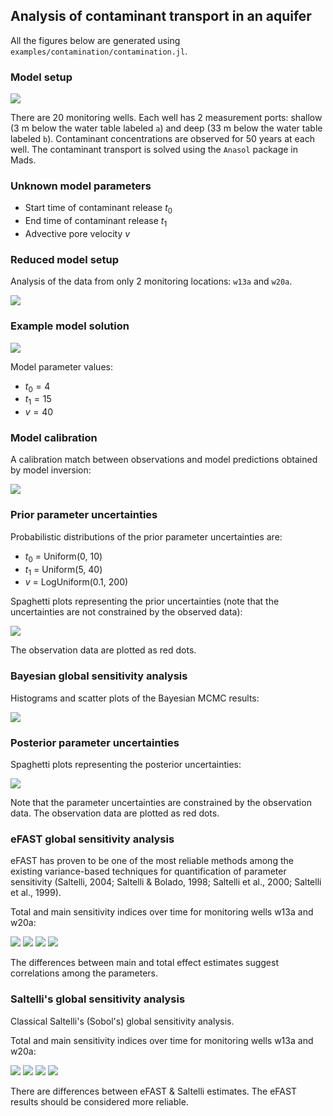 ## Analysis of contaminant transport in an aquifer

All the figures below are generated using `examples/contamination/contamination.jl`.

### Model setup

![](w01-all_wells-problemsetup.svg)

There are 20 monitoring wells.
Each well has 2 measurement ports: shallow (3 m below the water table labeled `a`) and deep (33 m below the water table labeled `b`).
Contaminant concentrations are observed for 50 years at each well.
The contaminant transport is solved using the `Anasol` package in Mads.

### Unknown model parameters

* Start time of contaminant release $t_0$
* End time of contaminant release $t_1$
* Advective pore velocity $v$

### Reduced model setup 

Analysis of the data from only 2 monitoring locations: `w13a` and `w20a`.

![](w01-w13a_w20a-problemsetup.svg)

### Example model solution

![](w01-w13a_w20a-init-match.svg)

Model parameter values:

* $t_0 = 4$ 
* $t_1 = 15$
* $v = 40$

### Model calibration

A calibration match between observations and model predictions obtained by model inversion:

![](w01-w13a_w20a-calib-match.svg)

### Prior parameter uncertainties

Probabilistic distributions of the prior parameter uncertainties are:

* $t_0$ = Uniform(0, 10)
* $t_1$ = Uniform(5, 40)
* $v$ = LogUniform(0.1, 200)

Spaghetti plots representing the prior uncertainties (note that the uncertainties are not constrained by the observed data):

![](w01-w13a_w20a-prior-100-spaghetti.svg)

The observation data are plotted as red dots.

### Bayesian global sensitivity analysis

Histograms and scatter plots of the Bayesian MCMC results:

![](w01-bayes.png)

### Posterior parameter uncertainties

Spaghetti plots representing the posterior uncertainties:

![](w01-w13a_w20a-posterior-1000-spaghetti.png)

Note that the parameter uncertainties are constrained by the observation data.
The observation data are plotted as red dots.

### eFAST global sensitivity analysis

eFAST has proven to be one of the most reliable methods among the existing variance-based techniques for quantification of parameter sensitivity (Saltelli, 2004; Saltelli & Bolado, 1998; Saltelli et al., 2000; Saltelli et al., 1999). 

Total and main sensitivity indices over time for monitoring wells w13a and w20a:

![](w13a-efast-main_effect.svg)
![](w13a-efast-total_effect.svg)
![](w20a-efast-main_effect.svg)
![](w20a-efast-total_effect.svg)

The differences between main and total effect estimates suggest correlations among the parameters.

### Saltelli's global sensitivity analysis

Classical Saltelli's (Sobol's) global sensitivity analysis.

Total and main sensitivity indices over time for monitoring wells w13a and w20a:

![](w13a-saltelli-main_effect.svg)
![](w13a-saltelli-total_effect.svg)
![](w20a-saltelli-main_effect.svg)
![](w20a-saltelli-total_effect.svg)

There are differences between eFAST & Saltelli estimates. The eFAST results should be considered more reliable.
